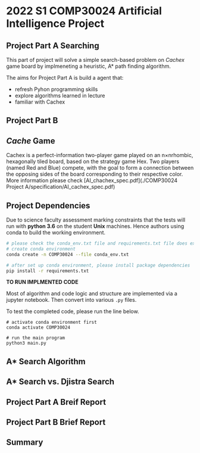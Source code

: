 # 2022 S1 COMP30024 Artificial Intelligence Project

## Project Part A Searching

This part of project will solve a simple search-based problem on _Cachex_ game board by implmeneting a heuristic, A* path finding algorithm.  

The aims for Project Part A is build a agent that:
- refresh Pyhon programming skills
- explore algorithms learned in lecture
- familiar with Cachex

## Project Part B

## _Cache_ Game

Cachex is a perfect-information two-player game played on an n×nrhombic, hexagonally tiled board, based on the strategy game Hex. Two players (named Red and Blue) compete, with the goal to form a connection between the opposing sides of the board corresponding to their respective color. More information please check [AI_chachex_spec.pdf](./COMP30024 Project A/specification/AI_cachex_spec.pdf)


## Project Dependencies

Due to science faculty assessment marking constraints that the tests will run with **python 3.6** on the student **Unix** machines. 
Hence authors using conda to build the working environment.

```bash
# please check the conda_env.txt file and requirements.txt file does exist
# create conda environment
conda create -n COMP30024 --file conda_env.txt

# after set up conda environment, please install package dependencies
pip install -r requirements.txt
```

**TO RUN IMPLMENTED CODE**

Most of algorithm and code logic and structure are implemented via a jupyter notebook. Then convert into various `.py` files.

To test the completed code, please run the line below.

```
# activate conda environment first
conda activate COMP30024

# run the main program
python3 main.py
```

## A* Search Algorithm

## A* Search vs. Djistra Search

## Project Part A Breif Report

## Project Part B Brief Report

## Summary
